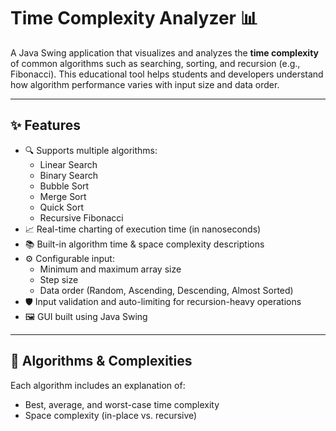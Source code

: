 # Time Complexity Analyzer 📊

A Java Swing application that visualizes and analyzes the **time complexity** of common algorithms such as searching, sorting, and recursion (e.g., Fibonacci). This educational tool helps students and developers understand how algorithm performance varies with input size and data order.

---

## ✨ Features

- 🔍 Supports multiple algorithms:
  - Linear Search
  - Binary Search
  - Bubble Sort
  - Merge Sort
  - Quick Sort
  - Recursive Fibonacci
- 📈 Real-time charting of execution time (in nanoseconds)
- 📚 Built-in algorithm time & space complexity descriptions
- ⚙️ Configurable input:
  - Minimum and maximum array size
  - Step size
  - Data order (Random, Ascending, Descending, Almost Sorted)
- 🛡 Input validation and auto-limiting for recursion-heavy operations
- 🖼 GUI built using Java Swing

---

## 🧪 Algorithms & Complexities

Each algorithm includes an explanation of:
- Best, average, and worst-case time complexity
- Space complexity (in-place vs. recursive)
